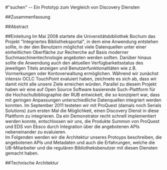 #"suchen" -- Ein Prototyp zum Vergleich von Discovery Diensten

##Zusammenfassung


##Abstract

##Einleitung
Im Mai 2008 startete die Universitätsbibliothek Bochum das Projekt "Integriertes Bibliotheksportal", in dem eine Anwendung
entstehen sollte, in der den Benutzern möglichst viele Datenquellen unter einer einheitlichen Oberfläche zur Recherche
auf Basis moderner Suchmaschinentechnologie angeboten werden sollten. Darüber hinaus sollte die Anwendung auch den
aktuellen Verfügbarkeitsstatus des jeweiligen Titels anzeigen und Benutzerfunktionalitäten wie z.B. Vormerkungen oder
Kontoverwaltung ermöglichen. Während wir zunächst intensiv OCLC TouchPoint evaluiert haben, zeichnete es sich ab,
dass wir damit nicht alle unsere Ziele erreichen würden. Parallel zu diesem Projekt haben wir eine auf Open Source
Software basierende Such-Plattform für die Hochschulbibliographie der RUB entwickelt, die so konzipiert war, dass 
mit geringen Anpassungen unterschiedliche Datenquellen integriert werden konnten. Im September 2011 testeten wir mit
ProQuest (damals noch Serials Solutions) zum ersten Mal die Möglichkeit, einen Discovery Dienst in diese Plattform zu
integrieren. Da ein Demonstrator recht schnell implementiert werden konnte, entschlossen wir uns, die Produkte Summon
von ProQuest und EDS von Ebsco durch Integration über die angebotenen APIs nebeneinander zu evaluieren.  
Im Folgenden werden wir die Architektur unseres Protoyps beschreiben, die angebotenen APIs und Metadaten und auch die
Erfahrungen, welche die UB-Mitarbeiter und die regulären Bibliotheksbenutzer mit diesen Diensten gemacht haben.

##Technische Architektur